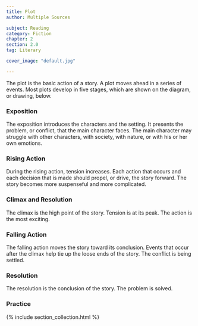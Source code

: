 ```yaml
---
title: Plot
author: Multiple Sources

subject: Reading
category: Fiction
chapter: 2
section: 2.0
tag: Literary

cover_image: "default.jpg"

---
```

The plot is the basic action of a story. A plot moves ahead in a series of events. Most plots develop in five stages, which are shown on the diagram, or drawing, below.

### Exposition

The exposition introduces the characters and the setting. It presents the problem, or conflict, that the main character faces. The main character may struggle with other characters, with society, with nature, or with his or her own emotions.

### Rising Action

During the rising action, tension increases. Each action that occurs and each decision that is made should propel, or drive, the story forward. The story becomes more suspenseful and more complicated.

### Climax and Resolution

The climax is the high point of the story. Tension is at its peak. The action is the most exciting.

### Falling Action

The falling action moves the story toward its conclusion. Events that occur after the climax help tie up the loose ends of the story. The conflict is being settled.

### Resolution

The resolution is the conclusion of the story. The problem is solved.

### Practice

{% include section_collection.html %}
